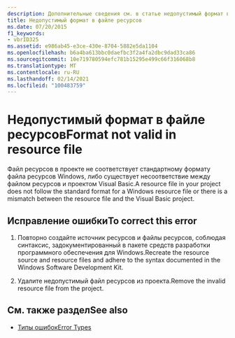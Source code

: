 ```yaml
---
description: Дополнительные сведения см. в статье недопустимый формат в файле ресурсов
title: Недопустимый формат в файле ресурсов
ms.date: 07/20/2015
f1_keywords:
- vbrID325
ms.assetid: e986ab45-e3ce-430e-8704-5882e5da1104
ms.openlocfilehash: b6a4ba613bbc0daefbc3f2a4fa2dbc9dad33ca86
ms.sourcegitcommit: 10e719780594efc781b15295e499c66f316068b8
ms.translationtype: MT
ms.contentlocale: ru-RU
ms.lasthandoff: 02/14/2021
ms.locfileid: "100483759"
---
```

# <a name="format-not-valid-in-resource-file"></a><span data-ttu-id="a7b30-103">Недопустимый формат в файле ресурсов</span><span class="sxs-lookup"><span data-stu-id="a7b30-103">Format not valid in resource file</span></span>

<span data-ttu-id="a7b30-104">Файл ресурсов в проекте не соответствует стандартному формату файла ресурсов Windows, либо существует несоответствие между файлом ресурсов и проектом Visual Basic.</span><span class="sxs-lookup"><span data-stu-id="a7b30-104">A resource file in your project does not follow the standard format for a Windows resource file or there is a mismatch between the resource file and the Visual Basic project.</span></span>  
  
## <a name="to-correct-this-error"></a><span data-ttu-id="a7b30-105">Исправление ошибки</span><span class="sxs-lookup"><span data-stu-id="a7b30-105">To correct this error</span></span>  
  
1. <span data-ttu-id="a7b30-106">Повторно создайте источник ресурсов и файлы ресурсов, соблюдая синтаксис, задокументированный в пакете средств разработки программного обеспечения для Windows.</span><span class="sxs-lookup"><span data-stu-id="a7b30-106">Recreate the resource source and resource files and adhere to the syntax documented in the Windows Software Development Kit.</span></span>  
  
2. <span data-ttu-id="a7b30-107">Удалите недопустимый файл ресурсов из проекта.</span><span class="sxs-lookup"><span data-stu-id="a7b30-107">Remove the invalid resource file from the project.</span></span>  
  
## <a name="see-also"></a><span data-ttu-id="a7b30-108">См. также раздел</span><span class="sxs-lookup"><span data-stu-id="a7b30-108">See also</span></span>

- [<span data-ttu-id="a7b30-109">Типы ошибок</span><span class="sxs-lookup"><span data-stu-id="a7b30-109">Error Types</span></span>](../programming-guide/language-features/error-types.md)
